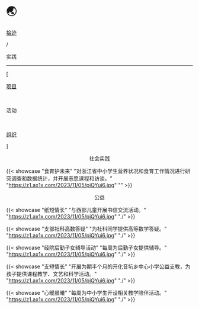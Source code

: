 # 🌏


<div class="nav-tab">
  <a href="../../cages"><p class="not">拾迹</p></a>
  <p class="now">/</p><p class="now">实践</p>
</div>

---

<div class="nav-tab">
  <p class="bord">[</p>
  <a href="../project"><p class="not">项目</p></a>&nbsp;
  <p class="now">活动</p>&nbsp;
  <a href="../career"><p class="not">组织</p></a>
  <p class="bord">]</p>
</div>

<center><p class="tabtag">社会实践</p></center>

{{< showcase "食育护未来" "对浙江省中小学生营养状况和食育工作情况进行研究调查和数据统计，并开展志愿课程和访谈。" "https://z1.ax1x.com/2023/11/05/piQYui6.jpg" "" >}}

<center><p class="tabtag">公益</p></center>

{{< showcase "纸短情长" "与西部儿童开展书信交流活动。" "https://z1.ax1x.com/2023/11/05/piQYui6.jpg" "./" >}}

{{< showcase "支部社科高数答疑" "为社科同学提供高等数学答疑。" "https://z1.ax1x.com/2023/11/05/piQYui6.jpg" "./" >}}

{{< showcase "经院后勤子女辅导活动" "每周为后勤子女提供辅导。" "https://z1.ax1x.com/2023/11/05/piQYui6.jpg" "./" >}}

{{< showcase "支短情长" "开展为期半个月的开化音坑乡中心小学公益支教，为孩子提供课程教学、文艺和科学活动。" "https://z1.ax1x.com/2023/11/05/piQYui6.jpg" "./" >}}

{{< showcase "心暖晨曦" "每周为中小学生开设相关教学陪伴活动。" "https://z1.ax1x.com/2023/11/05/piQYui6.jpg" "./" >}}

